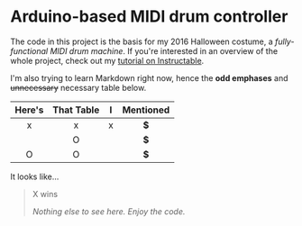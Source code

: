 # Arduino-based MIDI drum controller

The code in this project is the basis for my 2016 Halloween costume, a *fully-functional MIDI drum machine*. If you're interested in an overview of the whole project, check out my [tutorial on Instructable](http://www.instructables.com/id/Functional-MIDI-Drum-Machine-Costume/ "John's Instructables tutorial").

I'm also trying to learn Markdown right now, hence the **odd emphases** and ~~unnecessary~~ necessary table below.

| Here's | That Table |  I  | Mentioned |
| :----: | :--------: | :-: | :-------: |
| x      |      x     |  x  |  **$**    |
|        |      O     |     |  **$**    |
|    O   |      O     |     |  **$**    |

It looks like...
> X wins
>
> *Nothing else to see here. Enjoy the code.*